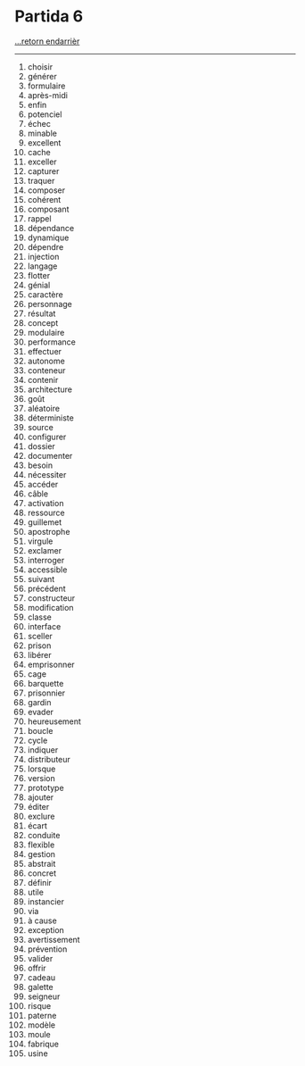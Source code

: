 # Partida 6 

[...retorn endarrièr](../../menu.md)

---

1. choisir
2. générer 
3. formulaire 
4. après-midi 
5. enfin 
6. potenciel 
7. échec 
8. minable 
9. excellent 
10. cache 
11. exceller 
12. capturer 
13. traquer 
14. composer
15. cohérent 
16. composant 
17. rappel 
18. dépendance 
19. dynamique 
20. dépendre 
21. injection 
22. langage 
23. flotter 
24. génial 
25. caractère 
26. personnage 
27. résultat 
28. concept 
29. modulaire 
30. performance 
31. effectuer 
32. autonome 
33. conteneur 
34. contenir 
35. architecture 
36. goût 
37. aléatoire 
38. déterministe
39. source 
40. configurer 
41. dossier 
42. documenter 
43. besoin 
44. nécessiter 
45. accéder 
46. câble 
47. activation 
48. ressource 
49. guillemet 
50. apostrophe 
51. virgule 
52. exclamer 
53. interroger 
54. accessible 
55. suivant 
56. précédent 
57. constructeur 
58. modification 
59. classe 
60. interface 
61. sceller 
62. prison 
63. libérer 
64. emprisonner 
65. cage 
66. barquette 
67. prisonnier 
68. gardin 
69. evader 
70. heureusement 
71. boucle 
72. cycle 
73. indiquer 
74. distributeur 
75. lorsque 
76. version 
77. prototype 
78. ajouter 
79. éditer 
80. exclure 
81. écart 
82. conduite 
83. flexible 
84. gestion 
85. abstrait 
86. concret 
87. définir 
88. utile 
89. instancier 
90. via 
91. à cause 
92. exception
93. avertissement 
94. prévention 
95. valider 
96. offrir
97. cadeau
98. galette 
99. seigneur 
100. risque
101. paterne 
102. modèle 
103. moule 
104. fabrique 
105. usine 